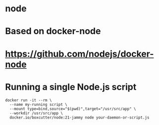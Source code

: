# node

# Based on docker-node
# https://github.com/nodejs/docker-node

# Running a single Node.js script

```
docker run -it --rm \
  --name my-running script \
  --mount type=bind,source="$(pwd)",target="/usr/src/app" \
  --workdir /usr/src/app \
  docker.io/boxcutter/node:21-jammy node your-daemon-or-script.js
```
